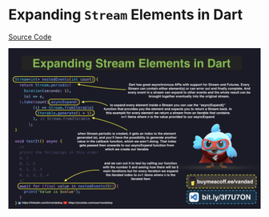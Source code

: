 # Expanding `Stream` Elements in Dart

[Source Code](expanding-stream-elements-in-dart.dart)

![](expanding-stream-elements-in-dart.jpg)
